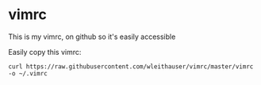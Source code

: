# vimrc
This is my vimrc, on github so it's easily accessible

Easily copy this vimrc: 

```
curl https://raw.githubusercontent.com/wleithauser/vimrc/master/vimrc -o ~/.vimrc
```
